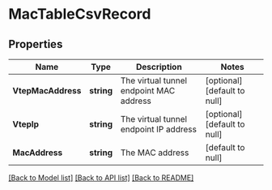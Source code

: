 # MacTableCsvRecord

## Properties
Name | Type | Description | Notes
------------ | ------------- | ------------- | -------------
**VtepMacAddress** | **string** | The virtual tunnel endpoint MAC address | [optional] [default to null]
**VtepIp** | **string** | The virtual tunnel endpoint IP address | [optional] [default to null]
**MacAddress** | **string** | The MAC address | [default to null]

[[Back to Model list]](../README.md#documentation-for-models) [[Back to API list]](../README.md#documentation-for-api-endpoints) [[Back to README]](../README.md)

